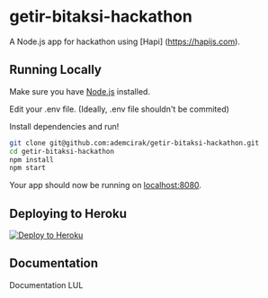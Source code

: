 # getir-bitaksi-hackathon

A  Node.js app for hackathon using [Hapi] (https://hapijs.com).

## Running Locally

Make sure you have [Node.js](http://nodejs.org/) installed.

Edit your .env file. (Ideally, .env file shouldn't be commited)

Install dependencies and run!

```sh
git clone git@github.com:ademcirak/getir-bitaksi-hackathon.git
cd getir-bitaksi-hackathon
npm install
npm start
```

Your app should now be running on [localhost:8080](http://localhost:8080/).

## Deploying to Heroku

[![Deploy to Heroku](https://www.herokucdn.com/deploy/button.png)](https://heroku.com/deploy)

## Documentation

Documentation LUL